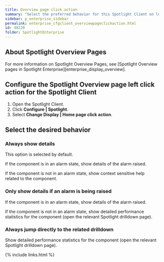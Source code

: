 ```yaml
---
title: Overview page click action
summary: "Select the preferred behavior for this Spotlight Client on left click a Spotlight Overview page component."
sidebar: p_enterprise_sidebar
permalink: enterprise_cfgclient_overviewpageclickaction.html
id: 40220
folder: SpotlightEnterprise
---
```


## About Spotlight Overview Pages

For more information on Spotlight Overview Pages, see [Spotlight Overview pages in Spotlight Enterprise][enterprise_display_overview].


## Configure the Spotlight Overview page left click action for the Spotlight Client

1. Open the Spotlight Client.
2. Click **Configure \| Spotlight**.
3. Select **Change Display \| Home page click action**.


## Select the desired behavior

### Always show details

This option is selected by default.

If the component is in an alarm state, show details of the alarm raised.

If the component is not in an alarm state, show context sensitive help related to the component.

### Only show details if an alarm is being raised

If the component is in an alarm state, show details of the alarm raised.

If the component is not in an alarm state, show detailed performance statistics for the component (open the relevant Spotlight drilldown page).

### Always jump directly to the related drilldown

Show detailed performance statistics for the component (open the relevant Spotlight drilldown page).




{% include links.html %}
